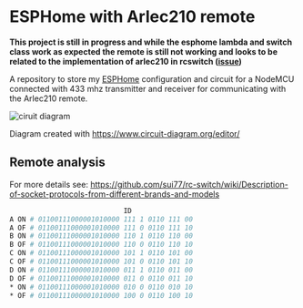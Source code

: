 # ESPHome with Arlec210 remote

**This project is still in progress and while the esphome lambda and switch class work as expected the remote is still not working and looks to be related to the implementation of arlec210 in rcswitch ([issue](https://github.com/nzbart/ArlecRC210Switch/issues/2))**

A repository to store my [ESPHome](https://esphome.io/) configuration and circuit for a NodeMCU connected with 433 mhz transmitter and receiver for communicating with the Arlec210 remote.

![ciruit diagram](circuit/circuit.png)

Diagram created with <https://www.circuit-diagram.org/editor/>

## Remote analysis

For more details see: https://github.com/sui77/rc-switch/wiki/Description-of-socket-protocols-from-different-brands-and-models

```bash
                            ID
A ON # 01100111000001010000 111 1 0110 111 00
A OF # 01100111000001010000 111 0 0110 111 10
B ON # 01100111000001010000 110 1 0110 110 00
B OF # 01100111000001010000 110 0 0110 110 10
C ON # 01100111000001010000 101 1 0110 101 00
C OF # 01100111000001010000 101 0 0110 101 10
D ON # 01100111000001010000 011 1 0110 011 00
D OF # 01100111000001010000 011 0 0110 011 10
* ON # 01100111000001010000 010 0 0110 010 10
* OF # 01100111000001010000 100 0 0110 100 10
```

